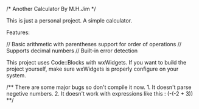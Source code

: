 /* Another Calculator By M.H.Jim */

This is just a personal project. A simple calculator.

Features:

// Basic arithmetic with parentheses support for order of operations
// Supports decimal numbers
// Built-in error detection

This project uses Code::Blocks with wxWidgets. If you want to build the project yourself, make sure wxWidgets is properly configure on your system.


/**    There are some major bugs so don't compile it now. 
       1. It doesn't parse negetive numbers.
       2. It doesn't work with expressions like this :    (-(-2 + 3))
**/


